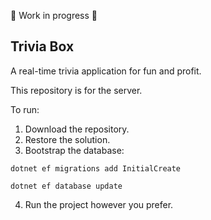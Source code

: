 🚧 Work in progress 🚧

## Trivia Box

A real-time trivia application for fun and profit.

This repository is for the server.

To run:

1. Download the repository.
2. Restore the solution.
3. Bootstrap the database:
```
dotnet ef migrations add InitialCreate

dotnet ef database update
```
4. Run the project however you prefer.